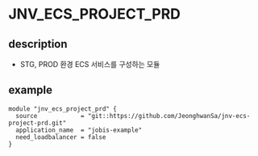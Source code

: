 # JNV_ECS_PROJECT_PRD

## description
* STG, PROD 환경 ECS 서비스를 구성하는 모듈

## example
```
module "jnv_ecs_project_prd" {
  source            = "git::https://github.com/JeonghwanSa/jnv-ecs-project-prd.git"
  application_name  = "jobis-example"
  need_loadbalancer = false
}
```